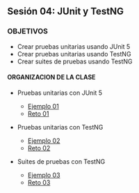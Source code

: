 
## Sesión 04: JUnit y TestNG

### OBJETIVOS 

- Crear pruebas unitarias usando JUnit 5
- Crear pruebas unitarias usando TestNG
- Crear suites de pruebas usando TestNG

#### ORGANIZACION DE LA CLASE 

- Pruebas unitarias con JUnit 5
	- [Ejemplo 01](Ejemplo-01)
	- [Reto 01](Reto-01)

- Pruebas unitarias con TestNG
	- [Ejemplo 02](Ejemplo-02)
	- [Reto 02](Reto-02)

- Suites de pruebas con TestNG
	- [Ejemplo 03](Ejemplo-03)
	- [Reto 03](Reto-03)
